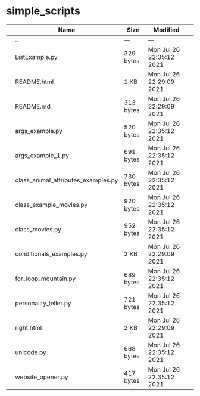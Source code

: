 simple\_scripts
===============

<table><thead><tr class="header"><th></th><th>Name</th><th>Size</th><th>Modified</th><th></th></tr></thead><tbody><tr class="odd"><td></td><td><span class="goup">..</span></td><td>—</td><td>—</td><td></td></tr><tr class="even"><td></td><td><span class="name">ListExample.py</span></td><td>329 bytes</td><td>Mon Jul 26 22:35:12 2021</td><td></td></tr><tr class="odd"><td></td><td><span class="name">README.html</span></td><td>1 KB</td><td>Mon Jul 26 22:29:09 2021</td><td></td></tr><tr class="even"><td></td><td><span class="name">README.md</span></td><td>313 bytes</td><td>Mon Jul 26 22:29:09 2021</td><td></td></tr><tr class="odd"><td></td><td><span class="name">args_example.py</span></td><td>520 bytes</td><td>Mon Jul 26 22:35:12 2021</td><td></td></tr><tr class="even"><td></td><td><span class="name">args_example_1.py</span></td><td>691 bytes</td><td>Mon Jul 26 22:35:12 2021</td><td></td></tr><tr class="odd"><td></td><td><span class="name">class_animal_attributes_examples.py</span></td><td>730 bytes</td><td>Mon Jul 26 22:35:12 2021</td><td></td></tr><tr class="even"><td></td><td><span class="name">class_example_movies.py</span></td><td>920 bytes</td><td>Mon Jul 26 22:35:12 2021</td><td></td></tr><tr class="odd"><td></td><td><span class="name">class_movies.py</span></td><td>952 bytes</td><td>Mon Jul 26 22:35:12 2021</td><td></td></tr><tr class="even"><td></td><td><span class="name">conditionals_examples.py</span></td><td>2 KB</td><td>Mon Jul 26 22:29:09 2021</td><td></td></tr><tr class="odd"><td></td><td><span class="name">for_loop_mountain.py</span></td><td>689 bytes</td><td>Mon Jul 26 22:35:12 2021</td><td></td></tr><tr class="even"><td></td><td><span class="name">personality_teller.py</span></td><td>721 bytes</td><td>Mon Jul 26 22:35:12 2021</td><td></td></tr><tr class="odd"><td></td><td><span class="name">right.html</span></td><td>2 KB</td><td>Mon Jul 26 22:29:09 2021</td><td></td></tr><tr class="even"><td></td><td><span class="name">unicode.py</span></td><td>668 bytes</td><td>Mon Jul 26 22:35:12 2021</td><td></td></tr><tr class="odd"><td></td><td><span class="name">website_opener.py</span></td><td>417 bytes</td><td>Mon Jul 26 22:35:12 2021</td><td></td></tr></tbody></table>
